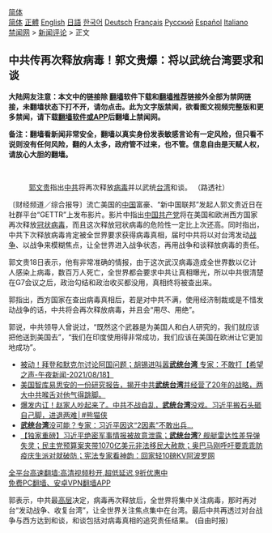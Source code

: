  <!-- 面包屑导航 --> <div class="breadcrumb"><!-- GTranslate: https://gtranslate.io/ -->  <div class="switcher notranslate">  <div class="selected">  <a href="#" onclick="return false;"> 简体</a>  </div>  <div class="option">  <a href="https://www.bannedbook.org" onclick="doGTranslate('zh-CN|zh-CN');jQuery('div.switcher div.selected a').html(jQuery(this).html());return false;" title="简体中文" class="nturl selected"> 简体</a>  <a href="https://www.bannedbook.org/zh-tw/" onclick="doGTranslate('zh-CN|zh-TW');jQuery('div.switcher div.selected a').html(jQuery(this).html());return false;" title="繁體中文" class="nturl"> 正體</a>  <a href="https://www.bannedbook.org/en/" onclick="doGTranslate('zh-CN|en');jQuery('div.switcher div.selected a').html(jQuery(this).html());return false;" title="English" class="nturl"> English</a>  <a href="https://www.bannedbook.org/ja/" onclick="doGTranslate('zh-CN|ja');jQuery('div.switcher div.selected a').html(jQuery(this).html());return false;" title="日本語" class="nturl"> 日語</a>  <a href="https://www.bannedbook.org/ko/" onclick="doGTranslate('zh-CN|ko');jQuery('div.switcher div.selected a').html(jQuery(this).html());return false;" title="한국어" class="nturl"> 한국어</a>  <a href="https://www.bannedbook.org/de/" onclick="doGTranslate('zh-CN|de');jQuery('div.switcher div.selected a').html(jQuery(this).html());return false;" title="Deutsch" class="nturl"> Deutsch</a>  <a href="https://www.bannedbook.org/fr/" onclick="doGTranslate('zh-CN|fr');jQuery('div.switcher div.selected a').html(jQuery(this).html());return false;" title="Français" class="nturl"> Français</a>  <a href="https://www.bannedbook.org/ru/" onclick="doGTranslate('zh-CN|ru');jQuery('div.switcher div.selected a').html(jQuery(this).html());return false;" title="Русский" class="nturl"> Русский</a>  <a href="https://www.bannedbook.org/es/" onclick="doGTranslate('zh-CN|es');jQuery('div.switcher div.selected a').html(jQuery(this).html());return false;" title="Español" class="nturl"> Español</a>  <a href="https://www.bannedbook.org/it/" onclick="doGTranslate('zh-CN|it');jQuery('div.switcher div.selected a').html(jQuery(this).html());return false;" title="Italiano" class="nturl"> Italiano</a>  </div>  </div>      <div class='breadcrumb-sub'><!-- Breadcrumb NavXT 6.3.0 --> <a href="https://www.bannedbook.org/" class="home">禁闻网</a> &gt; <a href="https://www.bannedbook.org/bnews/comments/" class="category">新闻评论</a> &gt; 正文</div></div><h2>中共传再次释放病毒！郭文贵爆：将以武统台湾要求和谈</h2> <p class="notice"><b>大陆网友注意：本文中的链接除 <a href="https://github.com/bannedbook/fanqiang" >翻墙</a>软件下载和<a href="https://github.com/killgcd/justmysocks/blob/master/README.md">翻墙推荐</a>链接外全部为禁网链接，未翻墙状态下打不开，请勿点击。此为文字版禁闻，欲看图文视频完整版和更多禁闻，请下载<a href="https://github.com/bannedbook/fanqiang">翻墙软件或APP</a>后翻墙上禁闻网。</p><p>备注：翻墙看新闻非常安全，翻墙以真实身份发表敏感言论有一定风险，但只看不说则没有任何风险，翻的人太多，政府管不过来，也不管。信息自由是天赋人权，请放心大胆的翻墙。</b></p>  <div class="entry"> <br /> <figure><a href="https://i1.wp.com/upload-images-bucket-v64rleca837do.s3.eu-west-1.amazonaws.com/wp-content/uploads/2021/08/19093511/phpZEVjdz.jpg?fit=600%2C399&#038;ssl=1" data-caption="郭文贵指出中共将再次释放病毒并以武统台湾和谈。 （路透社）"></a><figcaption class="wp-caption-text"><a href="https://www.bannedbook.org/bnews/tag/%e9%83%ad%e6%96%87%e8%b4%b5/" class="st_tag internal_tag" rel="tag" title="标签 郭文贵 下的日志">郭文贵</a>指出<a href="https://www.bannedbook.org/bnews/tag/%e4%b8%ad%e5%85%b1/" class="st_tag internal_tag" rel="tag" title="标签 中共 下的日志">中共</a>将再次释放<a href="https://www.bannedbook.org/bnews/tag/%e7%97%85%e6%af%92/" class="st_tag internal_tag" rel="tag" title="标签 病毒 下的日志">病毒</a>并以武统<a href="https://www.bannedbook.org/bnews/tag/%e5%8f%b0%e6%b9%be/" class="st_tag internal_tag" rel="tag" title="标签 台湾 下的日志">台湾</a>和谈。 （路透社）</figcaption></figure> <p>〔财经频道／综合报导〕流亡美国的<span class='wp_keywordlink_affiliate'><a href="https://www.bannedbook.org/" title="中国" target="_blank">中国</a></span>富豪、“新中国联邦”发起人郭文贵近日在社群平台“GETTR”上发布影片。影片中指出<a href="https://www.bannedbook.org/bnews/tag/%e4%b8%ad%e5%9b%bd%e5%85%b1%e4%ba%a7%e5%85%9a/" class="st_tag internal_tag" rel="tag" title="标签 中国共产党 下的日志">中国共产党</a>将在美国和欧洲西方国家再次释放<a href="https://www.bannedbook.org/bnews/tag/%e5%86%a0%e7%8a%b6%e7%97%85%e6%af%92/" class="st_tag internal_tag" rel="tag" title="标签 冠状病毒 下的日志">冠状病毒</a>，而且这次释放冠状病毒的危险性一定比上次还高。同时指出，中共下次释放病毒肯定被全世界要求获得病毒真相，届时中共将以对台湾发动<a href="https://www.bannedbook.org/bnews/tag/%E6%88%98%E4%BA%89/" class="st_tag internal_tag" rel="tag" title="标签 战争 下的日志">战争</a>、以战争来模糊焦点，让全世界进入战争状态，再用战争和谈释放病毒的责任。</p> <p>郭文贵18日表示，他有非常准确的情报，由于这次武汉病毒造成全世界数以亿计人感染上病毒，数百万人死亡，全世界都会要求中共让真相曝光，所以中共很清楚在G7会议之后，政治勾结和政治收买都没用，真相终将被查出来。</p>  <p>郭指出，西方国家在查出病毒真相后，若是对中共不满，使用经济制裁或是不惜发动战争的话，中共将会再次释放病毒，并且会“用尽、用绝”。</p> <p>郭说，中共领导人曾说过，“既然这个武器是为美国人和白人研究的，我们就应该把他送到美国去”，“我们在印度使用得非常成功，我们应该在美国在欧洲让它更加地成功”。</p>  <ul class='op-related-articles' title='相关阅读'> <li><a href='https://www.bannedbook.org/bnews/comments/20210819/1609093.html' target='_blank'>被动！拜登和默克尔讨论阿国问题；胡锡进叫嚣<b>武统台湾</b> 专家：不敢打【希望之声-午夜新闻-2021/08/18】</a></li> <li><a href='https://www.bannedbook.org/bnews/bannedvideo/20210815/1606774.html' target='_blank'>美国智库易思安的一份研究报告，揭开中共<b>武统台湾</b>并经营了20年的战略，两大中共喉舌对他气得跳脚。</a></li> <li><a href='https://www.bannedbook.org/bnews/comments/20210814/1606188.html' target='_blank'>爆发内讧！赵家人吵起来了。中共不战自乱，<b>武统台湾</b>没戏。习近平搬石头砸自己脚，进退两难│#熊猫侠</a></li> <li><a href='https://www.bannedbook.org/bnews/cbnews/20210812/1604960.html' target='_blank'><b>武统台湾</b>没可能？专家：习近平因这“2因素”不敢出兵…</a></li> <li><a href='https://www.bannedbook.org/bnews/bannedvideo/20210811/1604045.html' target='_blank'>【独家重磅】习近平绝密军事情报被故意泄露；<b>武统台湾</b>? 舰艇雷达性差导弹失灵；民主党预算案夹带1070亿美元非法移民大赦款；奥巴马刚呼吁要乖乖防疫庆生派对就破防；宪法专家看神韵：回家轻10磅KV阿波罗网</a></li> </ul> <p class="texttj"> <a href="https://github.com/bannedbook/fanqiang/wiki/V2ray%E6%9C%BA%E5%9C%BA" target="_blank">全平台高速翻墙:高清视频秒开,超低延迟,9折优惠中</a><br/> <a href="https://github.com/bannedbook/fanqiang/wiki/%E7%A6%81%E9%97%BB%E7%BD%91%E5%AE%89%E5%8D%93%E7%BF%BB%E5%A2%99%E6%96%B0%E9%97%BBAPP" target="_blank">免费PC翻墙、安卓VPN翻墙APP</a></p><p>郭表示，中共最<span class='wp_keywordlink_affiliate'><a href="https://www.bannedbook.org/bnews/ccpdope/" title="中共高层内幕" target="_blank">高层</a></span>决定，病毒再次释放后，全世界将集中关注病毒，那时再对台“发动战争、收复台湾”，让全世界关注焦点集中在台湾。最后中共再透过对台战争与西方达到和谈，和谈包括对病毒真相的追究责任结果。 (自由时报)</p> <a name='sharetosocial'></a>  <div style="margin-bottom:5px;padding-bottom:5px;clear:both"> <div id="archive-pix-1" class="banner-ads"> <!-- AuctionX Display platform tag START --> <div id="26318x728x90x621x_ADSLOT2" clicktrack="%%CLICK_URL_ESC%%"></div> <!-- AuctionX Display platform tag END --> </div> <div id="archive-pix-2" class="banner-ads"> <!-- AuctionX Display platform tag START --> <div id="26315x300x250x621x_ADSLOT2" clicktrack="%%CLICK_URL_ESC%%"></div> <!-- AuctionX Display platform tag END --> </div> </div>  <div id="archive-pix-1" class="banner-ads"> <!-- AuctionX Display platform tag START --> <div id="26318x728x90x621x_ADSLOT3" clicktrack="%%CLICK_URL_ESC%%"></div> <!-- AuctionX Display platform tag END --> </div> </div><!--END ENTRY--> 